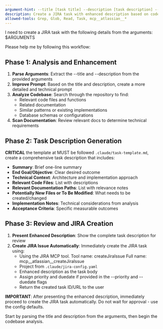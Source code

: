 ```yaml
---
argument-hint: --title [task title] --description [task description] --priority [task priority] --duedate [task due-date]
description: Create a JIRA task with enhanced description based on codebase analysis
allowed-tools: Grep, Glob, Read, Task, mcp__atlassian__*
---
```


I need to create a JIRA task with the following details from the arguments: $ARGUMENTS

Please help me by following this workflow:

## Phase 1: Analysis and Enhancement

1. **Parse Arguments**: Extract the --title and --description from the provided arguments
2. **Improve Prompt**: Based on the title and description, create a more detailed and technical prompt
3. **Analyze Codebase**: Search through the repository to find:
   - Relevant code files and functions
   - Related documentation
   - Similar patterns or existing implementations
   - Database schemas or configurations
4. **Scan Documentation**: Review relevant docs to determine technical requirements

## Phase 2: Task Description Generation

**CRITICAL** the template at MUST be followed `.claude/task-template.md`, create a comprehensive task description that includes:
- **Summary**: Brief one-line summary
- **End Goal/Objective**: Clear desired outcome
- **Technical Context**: Architecture and implementation approach
- **Relevant Code Files**: List with descriptions
- **Relevant Documentation Paths**: List with relevance notes
- **Potentially New Files or To Be Modified**: What needs to be created/changed
- **Implementation Notes**: Technical considerations from analysis
- **Acceptance Criteria**: Specific measurable outcomes

## Phase 3: Review and JIRA Creation

1. **Present Enhanced Description**: Show the complete task description for review
2. **Create JIRA Issue Automatically**: Immediately create the JIRA task using:
   - Using the JIRA MCP tool. Tool name: createJiraIssue Full name: mcp__atlassian__createJiraIssue
   - Project from `.claude/jira-config.yaml`
   - Enhanced description as the task body
   - Assign priority and duedate if provided in the --priority and --duedate flags
   - Return the created task ID/URL to the user

**IMPORTANT**: After presenting the enhanced description, immediately proceed to create the JIRA task automatically. Do not wait for approval - use the config defaults.

Start by parsing the title and description from the arguments, then begin the codebase analysis.
